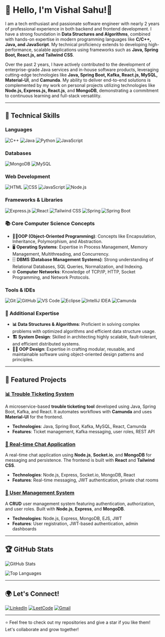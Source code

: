 # 👋 Hello, I'm Vishal Sahu!🚀


I am a tech enthusiast and passionate software engineer with nearly 2 years of professional experience in both backend and frontend development. I have a strong foundation in **Data Structures and Algorithms**, combined with hands-on expertise in modern programming languages like **C/C++, Java, and JavaScript**. My technical proficiency extends to developing high-performance, scalable applications using frameworks such as **Java, Spring Boot, React.js, and Tailwind CSS**.

Over the past 2 years, I have actively contributed to the development of enterprise-grade Java services and in-house software products, leveraging cutting-edge technologies like **Java, Spring Boot, Kafka, React.js, MySQL, Material-UI**, and **Camunda**. My ability to deliver end-to-end solutions is complemented by my work on personal projects utilizing technologies like **Node.js, Express.js, React.js**, and **MongoDB**, demonstrating a commitment to continuous learning and full-stack versatility.

---

## 🔧 Technical Skills

### Languages
![C++](https://img.shields.io/badge/C++-00599C?style=for-the-badge&logo=cplusplus&logoColor=white)
![Java](https://img.shields.io/badge/Java-ED8B00?style=for-the-badge&logo=java&logoColor=white)
![Python](https://img.shields.io/badge/Python-3776AB?style=for-the-badge&logo=python&logoColor=white)
![JavaScript](https://img.shields.io/badge/JavaScript-F7DF1E?style=for-the-badge&logo=javascript&logoColor=black)


### Databases
![MongoDB](https://img.shields.io/badge/MongoDB-47A248?style=for-the-badge&logo=mongodb&logoColor=white)
![MySQL](https://img.shields.io/badge/MySQL-4479A1?style=for-the-badge&logo=mysql&logoColor=white)

### Web Development
![HTML](https://img.shields.io/badge/HTML-E34F26?style=for-the-badge&logo=html5&logoColor=white)
![CSS](https://img.shields.io/badge/CSS-1572B6?style=for-the-badge&logo=css3&logoColor=white)
![JavaScript](https://img.shields.io/badge/JavaScript-F7DF1E?style=for-the-badge&logo=javascript&logoColor=black)
![Node.js](https://img.shields.io/badge/Node.js-339933?style=for-the-badge&logo=nodedotjs&logoColor=white)

### Frameworks & Libraries
![Express.js](https://img.shields.io/badge/Express.js-000000?style=for-the-badge&logo=express&logoColor=white)
![React](https://img.shields.io/badge/React-20232A?style=for-the-badge&logo=react&logoColor=61DAFB)
![Tailwind CSS](https://img.shields.io/badge/TailwindCSS-38B2AC?style=for-the-badge&logo=tailwind-css&logoColor=white)
![Spring](https://img.shields.io/badge/Spring-6DB33F?style=for-the-badge&logo=spring&logoColor=white)
![Spring Boot](https://img.shields.io/badge/Spring_Boot-6DB33F?style=for-the-badge&logo=spring-boot&logoColor=white)

### 📚 Core Computer Science Concepts

- 🧑‍💻**OOP (Object-Oriented Programming)**: Concepts like Encapsulation, Inheritance, Polymorphism, and Abstraction.
- 🖥️ **Operating Systems**: Expertise in Process Management, Memory Management, Multithreading, and Concurrency.
- 🗄️ **DBMS (Database Management Systems)**: Strong understanding of Relational Databases, SQL Queries, Normalization, and Indexing.
- 🌐 **Computer Networks**: Knowledge of TCP/IP, HTTP, Socket Programming, and Network Protocols.



### Tools & IDEs
![Git](https://img.shields.io/badge/Git-F05032?style=for-the-badge&logo=git&logoColor=white)
![GitHub](https://img.shields.io/badge/GitHub-181717?style=for-the-badge&logo=github&logoColor=white)
![VS Code](https://img.shields.io/badge/VS_Code-007ACC?style=for-the-badge&logo=visual-studio-code&logoColor=white)
![Eclipse](https://img.shields.io/badge/Eclipse-2C2255?style=for-the-badge&logo=eclipse&logoColor=white)
![IntelliJ IDEA](https://img.shields.io/badge/IntelliJ_IDEA-000000?style=for-the-badge&logo=intellij-idea&logoColor=white)
![Camunda](https://img.shields.io/badge/Camunda-B7178C?style=for-the-badge&logo=camunda&logoColor=white)

### 🚀 Additional Expertise

- **📊 Data Structures & Algorithms**: Proficient in solving complex problems with optimized algorithms and efficient data structure usage.
- **🏗️ System Design**: Skilled in architecting highly scalable, fault-tolerant, and efficient distributed systems.
- **🧑‍💻 OOP Design**: Expertise in crafting modular, reusable, and maintainable software using object-oriented design patterns and principles.


---

## 📌 Featured Projects

### [📊 Trouble Ticketing System](https://github.com/yourusername/trouble-ticketing-system)
A microservice-based **trouble ticketing tool** developed using Java, Spring Boot, Kafka, and React. It automates workflows with **Camunda** and uses **Material-UI** for the frontend.
- **Technologies**: Java, Spring Boot, Kafka, MySQL, React, Camunda
- **Features**: Ticket management, Kafka messaging, user roles, REST API

### [💬 Real-time Chat Application](https://github.com/yourusername/chat-app)
A real-time chat application using **Node.js**, **Socket.io**, and **MongoDB** for messaging and persistence. The frontend is built with **React** and **Tailwind CSS**.
- **Technologies**: Node.js, Express, Socket.io, MongoDB, React
- **Features**: Real-time messaging, JWT authentication, private chat rooms

### [🔐 User Management System](https://github.com/yourusername/user-management-system)
A **CRUD** user management system featuring authentication, authorization, and user roles. Built with **Node.js**, **Express**, and **MongoDB**.
- **Technologies**: Node.js, Express, MongoDB, EJS, JWT
- **Features**: User registration, JWT-based authentication, admin dashboards

---

## 🏆 GitHub Stats

![GitHub Stats](https://github-readme-stats.vercel.app/api?username=VishalSahu18&show_icons=true&theme=radical)

![Top Languages](https://github-readme-stats.vercel.app/api/top-langs/?username=VishalSahu18&layout=compact&theme=radical)

---

## 🌍 Let's Connect!

[![LinkedIn](https://img.shields.io/badge/LinkedIn-0A66C2?style=for-the-badge&logo=linkedin&logoColor=white)](https://www.linkedin.com/in/vishal-sahu18/)
[![LeetCode](https://img.shields.io/badge/LeetCode-FE7C4E?style=for-the-badge&logo=leetcode&logoColor=white)](https://leetcode.com/u/VishalSahu18/)
[![Gmail](https://img.shields.io/badge/Gmail-D14836?style=for-the-badge&logo=gmail&logoColor=white)](mailto:vishalsahu1827@gmail.com)

---

⭐️ Feel free to check out my repositories and give a star if you like them! Let's collaborate and grow together!
